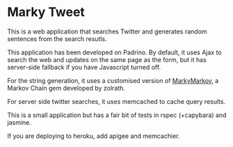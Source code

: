 # Marky Tweet #

This is a web application that searches Twitter and generates random sentences from the search resutls.

This application has been developed on Padrino.
By default, it uses Ajax to search the web and updates on the same page as the form, but it has server-side fallback if you have Javascript turned off.

For the string generation, it uses a customised version of [MarkyMarkov](https://github.com/zolrath/marky_markov), a Markov Chain gem developed by zolrath.

For server side twitter searches, it uses memcached to cache query results.

This is a small application but has a fair bit of tests in rspec (+capybara) and jasmine.

If you are deploying to heroku, add apigee and memcachier.

